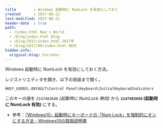 ```yaml
---
title        : Windows 起動時に NumLock を有効にしておく
created      : 2017-08-21
last-modified: 2017-08-21
header-date  : true
path:
  - /index.html Neo's World
  - /blog/index.html Blog
  - /blog/2017/index.html 2017年
  - /blog/2017/08/index.html 08月
hidden-info:
  original-blog: Corredor
---
```


Windows 起動時に NumLock を有効にしておく方法。

レジストリエディタを開き、以下の改装まで開く。

```
HKEY_USERS\.DEFAULT\Control Panel\Keyboard\InitialKeyboradIndicators
```

このキーの値を _`2147483648` (起動時に NumLock 無効)_ から __`2147483650` (起動時に NumLock 有効)__ にする。

- 参考：[『Windows10』起動時にキーボードの「Num Lock」を強制的にオンにする方法 - Windows10の取扱説明書](http://www.windows10manual.net/entry/2015/09/22/183000)
